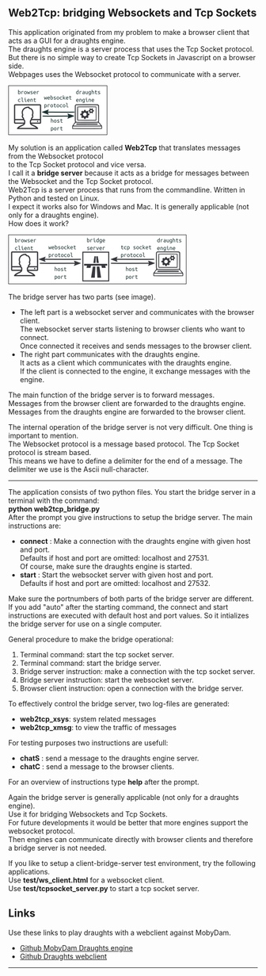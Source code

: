 Web2Tcp: bridging Websockets and Tcp Sockets 
--------------------------------------------

This application originated from my problem to make a browser client that acts as a GUI for a draughts engine.  <br/>
The draughts engine is a server process that uses the Tcp Socket protocol.  <br/>
But there is no simple way to create Tcp Sockets in Javascript on a browser side.  <br/>
Webpages uses the Websocket protocol to communicate with a server.   <br/>

![connect](images/connect.png)

My solution is an application called **Web2Tcp** that translates messages from the Websocket protocol  <br/>
to the Tcp Socket protocol and vice versa.  <br/>
I call it a **bridge server** because it acts as a bridge for messages between the Websocket and the Tcp Socket protocol.  <br/>
Web2Tcp is a server process that runs from the commandline. Written in Python and tested on Linux.  <br/>
I expect it works also for Windows and Mac. It is generally applicable (not only for a draughts engine). <br/>
How does it work? 

![bridge](images/bridge.png)

The bridge server has two parts (see image).
- The left part is a websocket server and communicates with the browser client. <br/>
  The websocket server starts listening to browser clients who want to connect. <br/>
  Once connected it receives and sends messages to the browser client.
- The right part communicates with the draughts engine. <br/>
  It acts as a client which communicates with the draughts engine. <br/>
  If the client is connected to the engine, it exchange messages with the engine. 

The main function of the bridge server is to forward messages.  <br/>
Messages from the browser client are forwarded to the draughts engine.  <br/>
Messages from the draughts engine are forwarded to the browser client.  <br/>

The internal operation of the bridge server is not very difficult. One thing is important to mention.  <br/>
The Websocket protocol is a message based protocol. The Tcp Socket protocol is stream based.  <br/>
This means we have to define a delimiter for the end of a message. The delimiter we use is the Ascii null-character. 

<hr/>

The application consists of two python files.
You start the bridge server in a terminal with the command: <br/>
**python web2tcp_bridge.py** <br/>
After the prompt you give instructions to setup the bridge server. The main instructions are:
- **connect** **<host>** **<port>**:
  Make a connection with the draughts engine with given host and port.  <br/>
  Defaults if host and port are omitted: localhost and 27531.  <br/>
  Of course, make sure the draughts engine is started.
- **start** **<host>** **<port>**:
  Start the websocket server with given host and port.  <br/>
  Defaults if host and port are omitted: localhost and 27532.

Make sure the portnumbers of both parts of the bridge server are different. <br/>
If you add "auto" after the starting command, the connect and start instructions are executed with default host and port values. So it intializes the bridge server for use on a single computer. 

General procedure to make the bridge operational:
1. Terminal command: start the tcp socket server.
2. Terminal command: start the bridge server.
3. Bridge server instruction: make a connection with the tcp socket server.
4. Bridge server instruction: start the websocket server.
5. Browser client instruction: open a connection with the bridge server.

To effectively control the bridge server, two log-files are generated:
- **web2tcp_xsys**: system related messages
- **web2tcp_xmsg**: to view the traffic of messages

For testing purposes two instructions are usefull:
- **chatS** **<msg>**: send a message to the draughts engine server.
- **chatC** **<msg>**: send a message to the browser clients.

For an overview of instructions type **help** after the prompt. <br/>

Again the bridge server is generally applicable (not only for a draughts engine).  <br/>
Use it for bridging Websockets and Tcp Sockets. <br/>
For future developments it would be better that more engines support the websocket protocol.  <br/>
Then engines can communicate directly with browser clients and therefore a bridge server is not needed.

If you like to setup a client-bridge-server test environment, try the following applications.  <br/>
Use **test/ws_client.html** for a websocket client.  <br/>
Use **test/tcpsocket_server.py** to start a tcp socket server.

Links
-----
Use these links to play draughts with a webclient against MobyDam.
- [Github MobyDam Draughts engine](https://github.com/rhalbersma/mobydam)
- [Github Draughts webclient](https://github.com/akalverboer/wsdam_draughts_client)


<hr/>

